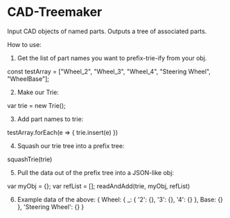 # CAD-Treemaker
 Input CAD objects of named parts. Outputs a tree of associated parts.

 How to use:

 1. Get the list of part names you want to prefix-trie-ify from your obj.

 const testArray = ["Wheel_2", "Wheel_3", "Wheel_4", "Steering Wheel", "WheelBase"];



 2. Make our Trie:
 
var trie = new Trie();



3. Add part names to trie:

testArray.forEach(e => {
  trie.insert(e)
})



4. Squash our trie tree into a prefix tree:

squashTrie(trie)



5. Pull the data out of the prefix tree into a JSON-like obj:

var myObj = {};
var refList = [];
readAndAdd(trie, myObj, refList)




6. Example data of the above:
{
  Wheel: { 
        _: {
            '2': {},
            '3': {},
            '4': {}
        },
        Base: {} 
    },
  'Steering Wheel': {}
}

